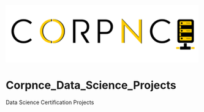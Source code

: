 <img src="Corpnce-02.png"></img>
# Corpnce_Data_Science_Projects

Data Science Certification Projects
